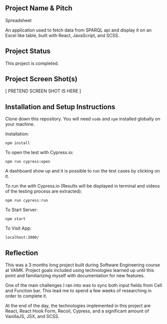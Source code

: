 ## Project Name & Pitch

Spreadsheet

An application used to fetch data from SPARQL api and display it on an Excel like table, built with React, JavaScript, and SCSS.

## Project Status

This project is completed.

## Project Screen Shot(s)

[ PRETEND SCREEN SHOT IS HERE ]

## Installation and Setup Instructions

Clone down this repository. You will need `node` and `npm` installed globally on your machine.

Installation:

`npm install`

To open the test with Cypress.io:

`npm run cypress:open`

A dashboard show up and it is possible to run the test cases by clicking on it.

To run the with Cypress.io (Results will be displayed in terminal and videos of the testing process are extracted):

`npm run cypress:run`

To Start Server:

`npm start`

To Visit App:

`localhost:3000/`

## Reflection

This was a 3 months long project built during Software Engineering course at VAMK. Project goals included using technologies learned up until this point and familiarizing myself with documentation for new features.

One of the main challenges I ran into was to sync both input fields from Cell and Function bar. This lead me to spend a few weeks of researching in order to complete it.

At the end of the day, the technologies implemented in this project are React, React Hook Form, Recoil, Cypress, and a significant amount of VanillaJS, JSX, and SCSS.
